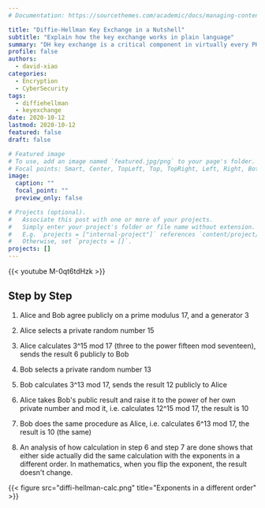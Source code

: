 ```yaml
---
# Documentation: https://sourcethemes.com/academic/docs/managing-content/

title: "Diffie-Hellman Key Exchange in a Nutshell"
subtitle: "Explain how the key exchange works in plain language"
summary: "DH key exchange is a critical component in virtually every PKI implementation. Having a working knowledge of what it is and how it works would help in understanding PKI as a whole."
profile: false
authors:
  - david-xiao
categories:
  - Encryption
  - CyberSecurity
tags:
  - diffiehellman
  - keyexchange
date: 2020-10-12
lastmod: 2020-10-12
featured: false
draft: false

# Featured image
# To use, add an image named `featured.jpg/png` to your page's folder.
# Focal points: Smart, Center, TopLeft, Top, TopRight, Left, Right, BottomLeft, Bottom, BottomRight.
image:
  caption: ""
  focal_point: ""
  preview_only: false

# Projects (optional).
#   Associate this post with one or more of your projects.
#   Simply enter your project's folder or file name without extension.
#   E.g. `projects = ["internal-project"]` references `content/project/deep-learning/index.md`.
#   Otherwise, set `projects = []`.
projects: []
---
```


{{< youtube M-0qt6tdHzk >}}

## Step by Step

1. Alice and Bob agree publicly on a prime modulus 17, and a generator 3

2. Alice selects a private random number 15
3. Alice calculates 3^15 mod 17 (three to the power fifteen mod seventeen), sends the result 6 publicly to Bob
4. Bob selects a private random number 13
5. Bob calculates 3^13 mod 17, sends the result 12 publicly to Alice
6. Alice takes Bob's public result and raise it to the power of her own private number and mod it, i.e. calculates 12^15 mod 17, the result is 10
7. Bob does the same procedure as Alice, i.e. calculates 6^13 mod 17, the result is 10 (the same)
8. An analysis of how calculation in step 6 and step 7 are done shows that either side actually did the same calculation with the exponents in a different order. In mathematics, when you flip the exponent, the result doesn't change.

{{< figure src="diffi-hellman-calc.png" title="Exponents in a different order" >}}
